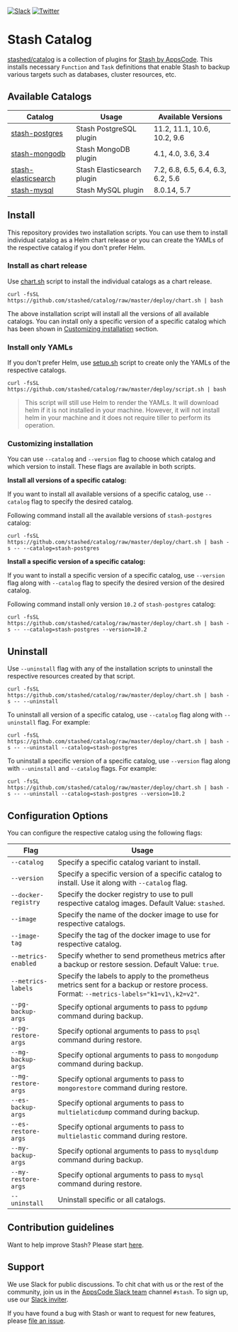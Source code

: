 [![Slack](https://slack.appscode.com/badge.svg)](https://slack.appscode.com)
[![Twitter](https://img.shields.io/twitter/follow/appscodehq.svg?style=social&logo=twitter&label=Follow)](https://twitter.com/intent/follow?screen_name=AppsCodeHQ)

# Stash Catalog

[stashed/catalog](https://github.com/stashed/catalog) is a collection of plugins for [Stash by AppsCode](https://appscode.com/products/stash/). This installs necessary `Function` and `Task` definitions that enable Stash to backup various targets such as databases, cluster resources, etc.

## Available Catalogs

|                             Catalog                             |           Usage            |        Available Versions         |
| --------------------------------------------------------------- | -------------------------- | --------------------------------- |
| [stash-postgres](https://github.com/stashed/postgres)           | Stash PostgreSQL plugin    | 11.2, 11.1, 10.6, 10.2, 9.6       |
| [stash-mongodb](https://github.com/stashed/mongodb)             | Stash MongoDB plugin       | 4.1, 4.0, 3.6, 3.4                |
| [stash-elasticsearch](https://github.com/stashed/elasticsearch) | Stash Elasticsearch plugin | 7.2, 6.8, 6.5, 6.4, 6.3, 6.2, 5.6 |
| [stash-mysql](https://github.com/stashed/postgres)              | Stash MySQL plugin         | 8.0.14, 5.7                       |

## Install

This repository provides two installation scripts. You can use them to install individual catalog as a Helm chart release or you can create the YAMLs of the respective catalog if you don't prefer Helm.

### Install as chart release

Use [chart.sh](https://github.com/stashed/catalog/blob/master/deploy/chart.sh) script to install the individual catalogs as a chart release.

```console
curl -fsSL https://github.com/stashed/catalog/raw/master/deploy/chart.sh | bash
```

The above installation script will install all the versions of all available catalogs. You can install only a specific version of a specific catalog which has been shown in [Customizing installation](#customizing-installation) section.

### Install only YAMLs

If you don't prefer Helm, use [setup.sh](https://github.com/stashed/catalog/blob/master/deploy/script.sh) script to create only the YAMLs of the respective catalogs.

```console
curl -fsSL https://github.com/stashed/catalog/raw/master/deploy/script.sh | bash
```

> This script will still use Helm to render the YAMLs. It will download helm if it is not installed in your machine. However, it will not install helm in your machine and it does not require tiller to perform its operation.

### Customizing installation

You can use `--catalog` and `--version` flag to choose which catalog and which version to install. These flags are available in both scripts.

**Install all versions of a specific catalog:**

If you want to install all available versions of a specific catalog, use `--catalog` flag to specify the desired catalog.

Following command install all the available versions of `stash-postgres` catalog:

```console
curl -fsSL https://github.com/stashed/catalog/raw/master/deploy/chart.sh | bash -s -- --catalog=stash-postgres
```

**Install a specific version of a specific catalog:**

If you want to install a specific version of a specific catalog, use `--version` flag along with `--catalog` flag to specify the desired version of the desired catalog.

Following command install only version `10.2` of `stash-postgres` catalog:

```console
curl -fsSL https://github.com/stashed/catalog/raw/master/deploy/chart.sh | bash -s -- --catalog=stash-postgres --version=10.2
```

## Uninstall

Use `--uninstall` flag with any of the installation scripts to uninstall the respective resources created by that script.

```console
curl -fsSL https://github.com/stashed/catalog/raw/master/deploy/chart.sh | bash -s -- --uninstall
```

To uninstall all version of a specific catalog, use `--catalog` flag along with `--uninstall` flag. For example:

```console
curl -fsSL https://github.com/stashed/catalog/raw/master/deploy/chart.sh | bash -s -- --uninstall --catalog=stash-postgres
```

To uninstall a specific version of a specific catalog, use `--version` flag along with `--uninstall` and `--catalog` flags. For example:

```console
curl -fsSL https://github.com/stashed/catalog/raw/master/deploy/chart.sh | bash -s -- --uninstall --catalog=stash-postgres --version=10.2
```

## Configuration Options

You can configure the respective catalog using the following flags:

|        Flag         |                                                                 Usage                                                                  |
| ------------------- | -------------------------------------------------------------------------------------------------------------------------------------- |
| `--catalog`         | Specify a specific catalog variant to install.                                                                                         |
| `--version`         | Specify a specific version of a specific catalog to install. Use it along with `--catalog` flag.                                       |
| `--docker-registry` | Specify the docker registry to use to pull respective catalog images. Default Value: `stashed`.                                        |
| `--image`           | Specify the name of the docker image to use for respective catalogs.                                                                   |
| `--image-tag`       | Specify the tag of the docker image to use for respective catalog.                                                                     |
| `--metrics-enabled` | Specify whether to send prometheus metrics after a backup or restore session. Default Value: `true`.                                   |
| `--metrics-labels`  | Specify the labels to apply to the prometheus metrics sent for a backup or restore process. Format: `--metrics-labels="k1=v1\,k2=v2"`. |
| `--pg-backup-args`  | Specify optional arguments to pass to `pgdump` command during backup.                                                                  |
| `--pg-restore-args` | Specify optional arguments to pass to `psql` command during restore.                                                                   |
| `--mg-backup-args`  | Specify optional arguments to pass to `mongodump` command during backup.                                                               |
| `--mg-restore-args` | Specify optional arguments to pass to `mongorestore` command during restore.                                                           |
| `--es-backup-args`  | Specify optional arguments to pass to `multielaticdump` command during backup.                                                         |
| `--es-restore-args` | Specify optional arguments to pass to `multielastic` command during restore.                                                           |
| `--my-backup-args`  | Specify optional arguments to pass to `mysqldump` command during backup.                                                               |
| `--my-restore-args` | Specify optional arguments to pass to `mysql` command during restore.                                                                  |
| `--uninstall`       | Uninstall specific or all catalogs.                                                                                                    |

## Contribution guidelines

Want to help improve Stash? Please start [here](https://appscode.com/products/stash/0.8.3/welcome/contributing).

## Support

We use Slack for public discussions. To chit chat with us or the rest of the community, join us in the [AppsCode Slack team](https://appscode.slack.com/messages/C8NCX6N23/details/) channel `#stash`. To sign up, use our [Slack inviter](https://slack.appscode.com/).

If you have found a bug with Stash or want to request for new features, please [file an issue](https://github.com/stashed/stash/issues/new).
